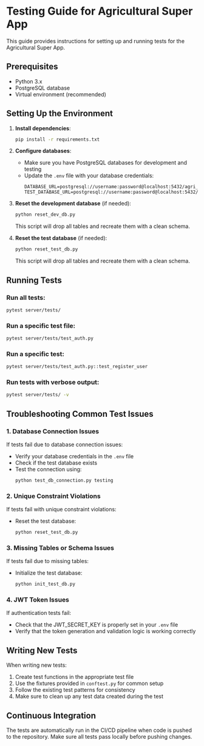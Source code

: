# Testing Guide for Agricultural Super App

This guide provides instructions for setting up and running tests for the Agricultural Super App.

## Prerequisites

- Python 3.x
- PostgreSQL database
- Virtual environment (recommended)

## Setting Up the Environment

1. **Install dependencies**:
   ```bash
   pip install -r requirements.txt
   ```

2. **Configure databases**:
   - Make sure you have PostgreSQL databases for development and testing
   - Update the `.env` file with your database credentials:
     ```
     DATABASE_URL=postgresql://username:password@localhost:5432/agri_app_dev
     TEST_DATABASE_URL=postgresql://username:password@localhost:5432/agri_app_test
     ```

3. **Reset the development database** (if needed):
   ```bash
   python reset_dev_db.py
   ```
   This script will drop all tables and recreate them with a clean schema.

4. **Reset the test database** (if needed):
   ```bash
   python reset_test_db.py
   ```
   This script will drop all tables and recreate them with a clean schema.

## Running Tests

### Run all tests:
```bash
pytest server/tests/
```

### Run a specific test file:
```bash
pytest server/tests/test_auth.py
```

### Run a specific test:
```bash
pytest server/tests/test_auth.py::test_register_user
```

### Run tests with verbose output:
```bash
pytest server/tests/ -v
```

## Troubleshooting Common Test Issues

### 1. Database Connection Issues
If tests fail due to database connection issues:
- Verify your database credentials in the `.env` file
- Check if the test database exists
- Test the connection using:
  ```bash
  python test_db_connection.py testing
  ```

### 2. Unique Constraint Violations
If tests fail with unique constraint violations:
- Reset the test database:
  ```bash
  python reset_test_db.py
  ```

### 3. Missing Tables or Schema Issues
If tests fail due to missing tables:
- Initialize the test database:
  ```bash
  python init_test_db.py
  ```

### 4. JWT Token Issues
If authentication tests fail:
- Check that the JWT_SECRET_KEY is properly set in your `.env` file
- Verify that the token generation and validation logic is working correctly

## Writing New Tests

When writing new tests:
1. Create test functions in the appropriate test file
2. Use the fixtures provided in `conftest.py` for common setup
3. Follow the existing test patterns for consistency
4. Make sure to clean up any test data created during the test

## Continuous Integration

The tests are automatically run in the CI/CD pipeline when code is pushed to the repository. Make sure all tests pass locally before pushing changes.